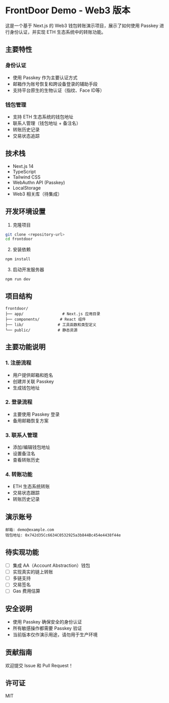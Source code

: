 # FrontDoor Demo - Web3 版本

这是一个基于 Next.js 的 Web3 钱包转账演示项目，展示了如何使用 Passkey 进行身份认证，并实现 ETH 生态系统中的转账功能。

## 主要特性

### 身份认证
- 使用 Passkey 作为主要认证方式
- 邮箱作为账号恢复和跨设备登录的辅助手段
- 支持平台原生的生物认证（指纹、Face ID等）

### 钱包管理
- 支持 ETH 生态系统的钱包地址
- 联系人管理（钱包地址 + 备注名）
- 转账历史记录
- 交易状态追踪

## 技术栈

- Next.js 14
- TypeScript
- Tailwind CSS
- WebAuthn API (Passkey)
- LocalStorage
- Web3 相关库（待集成）

## 开发环境设置

1. 克隆项目
```bash
git clone <repository-url>
cd frontdoor
```

2. 安装依赖
```bash
npm install
```

3. 启动开发服务器
```bash
npm run dev
```

## 项目结构

```
frontdoor/
├── app/                 # Next.js 应用目录
├── components/         # React 组件
├── lib/               # 工具函数和类型定义
└── public/            # 静态资源
```

## 主要功能说明

### 1. 注册流程
- 用户提供邮箱和姓名
- 创建并关联 Passkey
- 生成钱包地址

### 2. 登录流程
- 主要使用 Passkey 登录
- 备用邮箱恢复方案

### 3. 联系人管理
- 添加/编辑钱包地址
- 设置备注名
- 查看转账历史

### 4. 转账功能
- ETH 生态系统转账
- 交易状态跟踪
- 转账历史记录

## 演示账号

```
邮箱: demo@example.com
钱包地址: 0x742d35Cc6634C0532925a3b844Bc454e4438f44e
```

## 待实现功能

- [ ] 集成 AA（Account Abstraction）钱包
- [ ] 实现真实的链上转账
- [ ] 多链支持
- [ ] 交易签名
- [ ] Gas 费用估算

## 安全说明

- 使用 Passkey 确保安全的身份认证
- 所有敏感操作都需要 Passkey 验证
- 当前版本仅作演示用途，请勿用于生产环境

## 贡献指南

欢迎提交 Issue 和 Pull Request！

## 许可证

MIT 